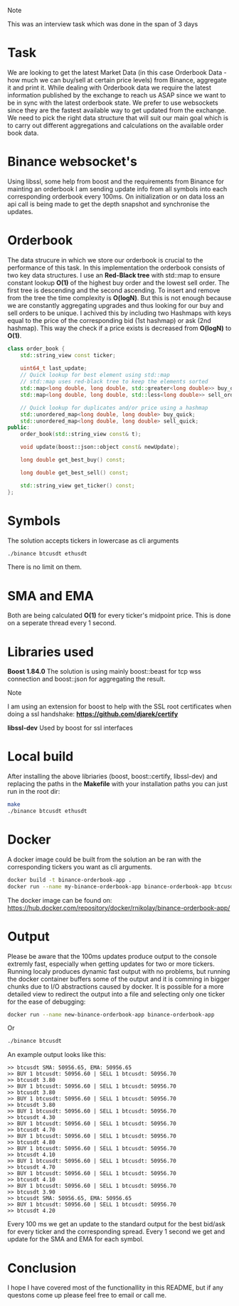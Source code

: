 > [!NOTE]
> This was an interview task which was done in the span of 3 days

# Task

We are looking to get the latest Market Data (in this case Orderbook Data - how much
we can buy/sell at certain price levels) from Binance, aggregate it and print it. While
dealing with Orderbook data we require the latest information published by the
exchange to reach us ASAP since we want to be in sync with the latest orderbook state.
We prefer to use websockets since they are the fastest available way to get updated
from the exchange.
We need to pick the right data structure that will suit our main goal which is to carry out
different aggregations and calculations on the available order book data.

# Binance websocket's

Using libssl, some help from boost and the requirements from Binance for mainting an orderbook I am sending update info from all symbols into each corresponding orderbook every 100ms. On initialization or on data loss an api call is being made to get the depth snapshot and synchronise the updates.

# Orderbook

The data strucure in which we store our orderbook is crucial to the performance of this task. In this implementation the orderbook consists of two key data structures. I use an **Red-Black tree** with std::map to ensure constant lookup **O(1)** of the highest buy order and the lowest sell order. The first tree is descending and the second ascending. To insert and remove from the tree the time complexity is **O(logN)**. But this is not enough because we are constantly aggregating upgrades and thus looking for our buy and sell orders to be unique. I achived this by including two Hashmaps with keys equal to the price of the corresponding bid (1st hashmap) or ask (2nd hashmap). This way the check if a price exists is decreased from **O(logN)** to **O(1)**.

```c++
class order_book {
    std::string_view const ticker;
    
    uint64_t last_update;
    // Quick lookup for best element using std::map
    // std::map uses red-black tree to keep the elements sorted
    std::map<long double, long double, std::greater<long double>> buy_orders; 
    std::map<long double, long double, std::less<long double>> sell_orders;

    // Quick lookup for duplicates and/or price using a hashmap
    std::unordered_map<long double, long double> buy_quick; 
    std::unordered_map<long double, long double> sell_quick;
public:
    order_book(std::string_view const& t);

    void update(boost::json::object const& newUpdate);

    long double get_best_buy() const;

    long double get_best_sell() const;

    std::string_view get_ticker() const;
};
```

# Symbols

The solution accepts tickers in lowercase as cli arguments
```bash
./binance btcusdt ethusdt
```
There is no limit on them. 


# SMA and EMA

Both are being calculated **O(1)** for every ticker's midpoint price. This is done on a seperate thread every 1 second.

# Libraries used

**Boost 1.84.0** The solution is using mainly boost::beast for tcp wss connection and boost::json for aggregating the result. 

> [!NOTE]
> I am using an extension for boost to help with the SSL root certificates when doing a ssl handshake: **https://github.com/djarek/certify**

**libssl-dev** Used by boost for ssl interfaces

# Local build

After installing the above libriaries (boost, boost::certify, libssl-dev) and replacing the paths in the **Makefile** with your installation paths you can just run in the root dir:

```bash
make
./binance btcusdt ethusdt
``` 

# Docker

A docker image could be built from the solution an be ran with the corresponding tickers you want as cli arguments.

```bash
docker build -t binance-orderbook-app .
docker run --name my-binance-orderbook-app binance-orderbook-app btcusdt ethusdt 
```

The docker image can be found on:
https://hub.docker.com/repository/docker/rnikolay/binance-orderbook-app/

# Output

Please be aware that the 100ms updates produce output to the console extremly fast, especially when getting updates for two or more tickers. Running localy produces dynamic fast output with no problems, but running the docker container buffers some of the output and it is comming in bigger chunks due to I/O abstractions caused by docker. It is possible for a more detailed view to redirect the output into a file and selecting only one ticker for the ease of debugging:

```bash
docker run --name new-binance-orderbook-app binance-orderbook-app
```

Or

```bash
./binance btcusdt
```

An example output looks like this:
```
>> btcusdt SMA: 50956.65, EMA: 50956.65
>> BUY 1 btcusdt: 50956.60 | SELL 1 btcusdt: 50956.70
>> btcusdt 3.80
>> BUY 1 btcusdt: 50956.60 | SELL 1 btcusdt: 50956.70
>> btcusdt 3.80
>> BUY 1 btcusdt: 50956.60 | SELL 1 btcusdt: 50956.70
>> btcusdt 3.80
>> BUY 1 btcusdt: 50956.60 | SELL 1 btcusdt: 50956.70
>> btcusdt 4.30
>> BUY 1 btcusdt: 50956.60 | SELL 1 btcusdt: 50956.70
>> btcusdt 4.70
>> BUY 1 btcusdt: 50956.60 | SELL 1 btcusdt: 50956.70
>> btcusdt 4.80
>> BUY 1 btcusdt: 50956.60 | SELL 1 btcusdt: 50956.70
>> btcusdt 4.10
>> BUY 1 btcusdt: 50956.60 | SELL 1 btcusdt: 50956.70
>> btcusdt 4.70
>> BUY 1 btcusdt: 50956.60 | SELL 1 btcusdt: 50956.70
>> btcusdt 4.10
>> BUY 1 btcusdt: 50956.60 | SELL 1 btcusdt: 50956.70
>> btcusdt 3.90
>> btcusdt SMA: 50956.65, EMA: 50956.65
>> BUY 1 btcusdt: 50956.60 | SELL 1 btcusdt: 50956.70
>> btcusdt 4.20
```

Every 100 ms we get an update to the standard output for the best bid/ask for every ticker and the corresponding spread.
Every 1 second we get and update for the SMA and EMA for each symbol.

# Conclusion

I hope I have covered most of the functionallity in this README, but if any questons come up please feel free to email or call me. 
